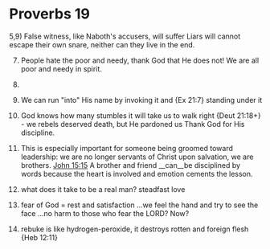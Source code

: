 # Proverbs 19


5,9) False witness, like Naboth's accusers, will suffer
  Liars will cannot escape their own snare, neither can they live in the end.
  
  
7) People hate the poor and needy, thank God that He does not!
We are all poor and needy in spirit.


9) 


10) We can run "into" His name by invoking it and {Ex 21:7} standing under it


18) God knows how many stumbles it will take us to walk right
  {Deut 21:18+} - we rebels deserved death, but He pardoned us
  Thank God for His discipline.

19) This is especially important for someone being groomed toward leadership: we are no longer servants of Christ upon salvation, we are brothers.  [John 15:15]()
  A brother and friend __can__be disciplined by words because the heart is involved and emotion cements the lesson.

22) what does it take to be a real man?  steadfast love

23) fear of God = rest and satisfaction 
  ...we feel the hand and try to see the face
  ...no harm to those who fear the LORD?  Now?


30) rebuke is like hydrogen-peroxide, it destroys rotten and foreign flesh
  {Heb 12:11}
  
